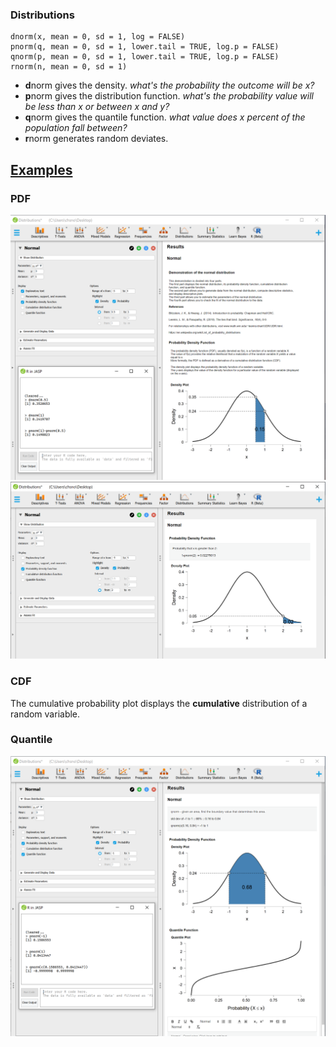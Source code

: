 ### Distributions

```
dnorm(x, mean = 0, sd = 1, log = FALSE)
pnorm(q, mean = 0, sd = 1, lower.tail = TRUE, log.p = FALSE)
qnorm(p, mean = 0, sd = 1, lower.tail = TRUE, log.p = FALSE)
rnorm(n, mean = 0, sd = 1)
```

 - **d**norm gives the density. *what's the probability the outcome will be x?*
 - **p**norm gives the distribution function. *what's the probability value will be less than x or between x and y?*
 - **q**norm gives the quantile function. *what value does x percent of the population fall between?*
 - **r**norm generates random deviates. 

[Examples](http://statweb.stanford.edu/~susan/courses/s141/Rlab2sol/)
---
### PDF

![dnorm_and_pnorm](./dnorm_pnorm.png)
![pdf x gt](./pdf_probability_x_gt.png)

### CDF

The cumulative probability plot displays the **cumulative** distribution of a random variable.

### Quantile

![qnorm](./qnorm.png)
